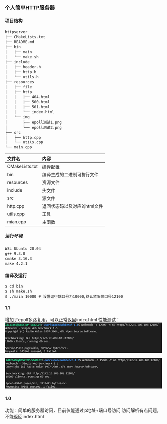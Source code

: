 ### 个人简单HTTP服务器

#### 项目结构

```
httpserver
├── CMakeLists.txt
├── README.md
├── bin
│   ├── main
│   └── make.sh
├── include
│   ├── header.h
│   ├── http.h
│   └── utils.h
├── resources
│   ├── file
│   ├── http
│   │   ├── 404.html
│   │   ├── 500.html
│   │   ├── 501.html
│   │   └── index.html
│   └── img
│       ├── epoll测试1.png
│       └── epoll测试2.png
├── src
│   ├── http.cpp
│   └── utils.cpp
└── main.cpp
```

|文件名|内容|
|:--|:--|
|CMakeLists.txt|编译配置|
|bin|编译生成的二进制可执行文件|
|resources|资源文件|
|include|头文件|
|src|源文件|
|http.cpp|返回状态码以及对应的html文件|
|utils.cpp|工具|
|mian.cpp|主函数|


##### 运行环境
```
WSL Ubuntu 20.04
g++ 9.3.0
cmake 3.16.3
make 4.2.1
```

#### 编译及运行
```shell
$ cd bin
$ sh make.sh
$ ./main 10000 # 设置运行端口号为10000,默认监听端口号12100
```


#### 1.1
增加了epoll多路复用，可以正常返回index.html
性能测试：
![](https://github.com/foregic/myhttp/blob/main/resources/img/epoll%E6%B5%8B%E8%AF%951.png)

![](https://github.com/foregic/myhttp/blob/main/resources/img/epoll%E6%B5%8B%E8%AF%952.png)

#### 1.0
功能：简单的服务器访问，目前仅能通过ip地址+端口号访问
访问解析有点问题，不能返回index.html

